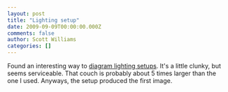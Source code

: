 ```yaml
---
layout: post
title: "Lighting setup"
date: 2009-09-09T00:00:00.000Z
comments: false
author: Scott Williams
categories: []
---
```

Found an interesting way to <a href="http://www.lightingdiagrams.com/">diagram lighting setups</a>. It's a little clunky, but seems serviceable. That couch is probably about 5 times larger than the one I used. Anyways, the setup produced the first image.
